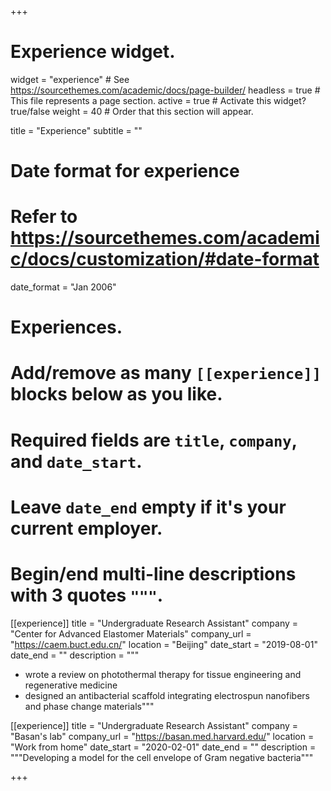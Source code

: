 +++
# Experience widget.
widget = "experience"  # See https://sourcethemes.com/academic/docs/page-builder/
headless = true  # This file represents a page section.
active = true  # Activate this widget? true/false
weight = 40  # Order that this section will appear.

title = "Experience"
subtitle = ""

# Date format for experience
#   Refer to https://sourcethemes.com/academic/docs/customization/#date-format
date_format = "Jan 2006"

# Experiences.
#   Add/remove as many `[[experience]]` blocks below as you like.
#   Required fields are `title`, `company`, and `date_start`.
#   Leave `date_end` empty if it's your current employer.
#   Begin/end multi-line descriptions with 3 quotes `"""`.
[[experience]]
  title = "Undergraduate Research Assistant"
  company = "Center for Advanced Elastomer Materials"
  company_url = "https://caem.buct.edu.cn/"
  location = "Beijing"
  date_start = "2019-08-01"
  date_end = ""
  description = """
  - wrote a review on photothermal therapy for tissue engineering and regenerative medicine
  - designed an antibacterial scaffold integrating electrospun nanofibers and phase change materials"""

[[experience]]
  title = "Undergraduate Research Assistant"
  company = "Basan's lab"
  company_url = "https://basan.med.harvard.edu/"
  location = "Work from home"
  date_start = "2020-02-01"
  date_end = ""
  description = """Developing a model for the cell envelope of Gram negative bacteria"""

+++
